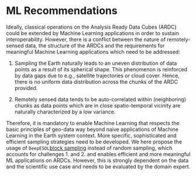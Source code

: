 # ML Recommendations

Ideally, classical operations on the Analysis Ready Data Cubes (ARDC) could be extended by Machine Learning applications in order to sustain interoperability.
However, there is a conflict between the nature of remotely-sensed data, the structure of the ARDCs and the requirements for meaningful Machine Learning applications which need to be addressed:

1. Sampling the Earth naturally leads to an uneven distribution of data points as a result of its spherical shape.
   This phenomenon is reinforced by data gaps due to e.g., satellite trajectories or cloud cover. Hence, there is no uniform data distribution across the chunks of the ARDC provided.

2. Remotely sensed data tends to be auto-correlated within (neighboring) chunks as data points which are in close spatio-temporal vicinity are naturally characterized by a low variance.

Therefore, it is mandatory to enable Machine Learning that respects the basic principles of geo-data way beyond naive applications of Machine Learning in the Earth system context.
More specific, sophisticated and efficient sampling strategies need to be developed. We here propose the usage of `DeepESDL`[block sampling](https://github.com/deepesdl/deepesdl-doc/blob/anja-xxx-ml_toolkit/docs/ml-toolkit/example.md#block-sampling) instead of random sampling, which accounts for
challenges 1. and 2. and enables efficient and more meaningful ML applications on ARDCs. However, this is strongly dependent on the data and the scientific use case and needs to be evaluated by the domain expert.
